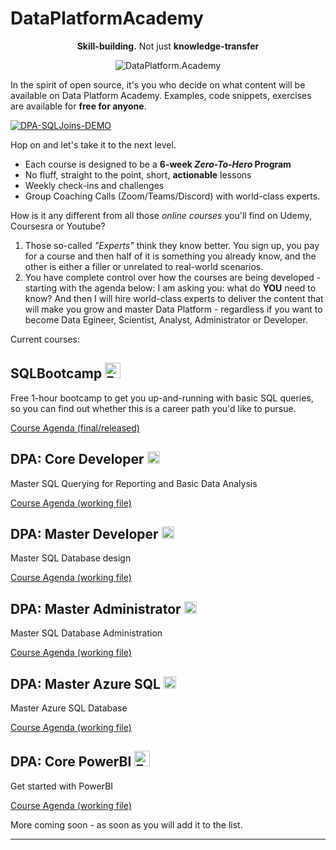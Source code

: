 # DataPlatformAcademy
<div style="text-align: center;">
  <p><strong>Skill-building.</strong>
    Not just <strong>knowledge-transfer</strong></p>
  
![DataPlatform.Academy](https://dsc.cloud/a030fa/uK7scSCCsC.png "DataPlatform.Academy")

</div>

In the spirit of open source, it's you who decide on what content will be available on Data Platform Academy.
Examples, code snippets, exercises are available for **free for anyone**. 

[![DPA-SQLJoins-DEMO](https://siadlak.download/USuNSLqfLQtn4W/Screen-Shot-2022-08-27-16-54-41.png)](https://vimeo.com/743695067 "DataPlatformAcademy-Demo")


Hop on and let's take it to the next level.

* Each course is designed to be a **6-week *Zero-To-Hero* Program**
* No fluff, straight to the point, short, **actionable** lessons
* Weekly check-ins and challenges
* Group Coaching Calls (Zoom/Teams/Discord) with world-class experts.

How is it any different from all those *online courses* you'll find on Udemy, Coursesra or Youtube? 

1. Those so-called *"Experts"* think they know better. You sign up, you pay for a course and then half of it is something you already know, and the other is either a filler or unrelated to real-world scenarios.
2. You have complete control over how the courses are being developed - starting with the agenda below: I am asking you: what do __YOU__ need to know? And then I will hire world-class experts to deliver the content that will make you grow and master Data Platform - regardless if you want to become Data Egineer, Scientist, Analyst, Administrator or Developer. 
  


Current courses: 

## SQLBootcamp  <img src="https://dsc.cloud/a030fa/cgpvVT4bke.png" alt="FREE" height="25px" />
Free 1-hour bootcamp to get you up-and-running with basic SQL queries, so you can find out whether this is a career path you'd like to pursue. 

[Course Agenda (final/released)](agenda/SQLBootcamp.md)

## DPA: Core Developer <img src="https://dsc.cloud/a030fa/vzMJB48HUO.png" alt="PRO" height="20px" />
Master SQL Querying for Reporting and Basic Data Analysis

[Course Agenda (working file)](wiki/Core-Developer-(working-agenda))

## DPA: Master Developer <img src="https://dsc.cloud/a030fa/vzMJB48HUO.png" alt="PRO" height="20px" />
Master SQL Database design

[Course Agenda (working file)](wiki/Master-Developer-(working-agenda))

## DPA: Master Administrator <img src="https://dsc.cloud/a030fa/vzMJB48HUO.png" alt="PRO" height="20px" />
Master SQL Database Administration

[Course Agenda (working file)](wiki/Master-Administrator-(working-agenda))

## DPA: Master Azure SQL <img src="https://dsc.cloud/a030fa/vzMJB48HUO.png" alt="PRO" height="20px" />
Master Azure SQL Database

[Course Agenda (working file)](wiki/Master-AzureSQL-(working-agenda))

## DPA: Core PowerBI  <img src="https://dsc.cloud/a030fa/cgpvVT4bke.png" alt="FREE" height="25px" />
Get started with PowerBI

[Course Agenda (working file)](wiki/Core-PowerBI-(working-agenda))

More coming soon - as soon as you will add it to the list.

****

